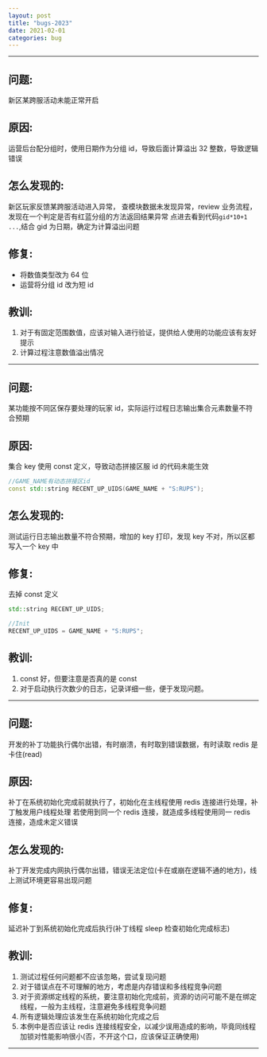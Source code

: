 ```yaml
---
layout: post
title: "bugs-2023"
date: 2021-02-01
categories: bug
---
```


---

## 问题:

新区某跨服活动未能正常开启

## 原因:

运营后台配分组时，使用日期作为分组 id，导致后面计算溢出 32 整数，导致逻辑错误

## 怎么发现的:

新区玩家反馈某跨服活动进入异常，
查模块数据未发现异常，review 业务流程，发现在一个判定是否有红蓝分组的方法返回结果异常
点进去看到代码`gid*10+1 ...`,结合 gid 为日期，确定为计算溢出问题

## 修复:

- 将数值类型改为 64 位
- 运营将分组 id 改为短 id

## 教训:

1. 对于有固定范围数值，应该对输入进行验证，提供给人使用的功能应该有友好提示
2. 计算过程注意数值溢出情况

---

## 问题:

某功能按不同区保存要处理的玩家 id，实际运行过程日志输出集合元素数量不符合预期

## 原因:

集合 key 使用 const 定义，导致动态拼接区服 id 的代码未能生效

```c++
//GAME_NAME有动态拼接区id
const std::string RECENT_UP_UIDS(GAME_NAME + "S:RUPS");
```

## 怎么发现的:

测试运行日志输出数量不符合预期，增加的 key 打印，发现 key 不对，所以区都写入一个 key 中

## 修复:

去掉 const 定义

```c++
std::string RECENT_UP_UIDS;

//Init
RECENT_UP_UIDS = GAME_NAME + "S:RUPS";
```

## 教训:

1. const 好，但要注意是否真的是 const
2. 对于启动执行次数少的日志，记录详细一些，便于发现问题。

---

## 问题:

开发的补丁功能执行偶尔出错，有时崩溃，有时取到错误数据，有时读取 redis 是卡住(read)

## 原因:

补丁在系统初始化完成前就执行了，初始化在主线程使用 redis 连接进行处理，补丁触发用户线程处理
若使用到同一个 redis 连接，就造成多线程使用同一 redis 连接，造成未定义错误

## 怎么发现的:

补丁开发完成内网执行偶尔出错，错误无法定位(卡在或崩在逻辑不通的地方)，线上测试环境更容易出现问题

## 修复:

延迟补丁到系统初始化完成后执行(补丁线程 sleep 检查初始化完成标志)

## 教训:

1. 测试过程任何问题都不应该忽略，尝试复现问题
2. 对于错误点在不可理解的地方，考虑是内存错误和多线程竞争问题
3. 对于资源绑定线程的系统，要注意初始化完成前，资源的访问可能不是在绑定线程，一般为主线程，注意避免多线程竞争问题
4. 所有逻辑处理应该发生在系统初始化完成之后
5. 本例中是否应该让 redis 连接线程安全，以减少误用造成的影响，毕竟同线程加锁对性能影响很小(否，不开这个口，应该保证正确使用)

---
